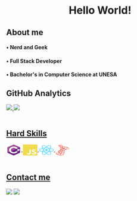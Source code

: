 <h1 align="center">Hello World!</h1>
<h2>About me </h2> 

<h4> • Nerd and Geek</h4>
<h4> • Full Stack Developer</h4>
<h4> • Bachelor's in Computer Science at UNESA</h4>

<h2>GitHub Analytics </h2>
<div>
  <a href="https://github.com/devrnx">
  <img height="160em" src="https://github-readme-stats.vercel.app/api?username=rennanalves2&show_icons=true&theme=dracula&include_all_commits=true&count_private=true"/>
  <img height="160em" src="https://github-readme-stats.vercel.app/api/top-langs/?username=rennanalves2&layout=compact&langs_count=7&theme=dracula"/>
</div>
  
<div style="display: inline_block"><br>
  <h2>Hard Skills</h2>   
  <img align="center"  height="30" width="40" src="https://raw.githubusercontent.com/devicons/devicon/master/icons/csharp/csharp-original.svg">
  <img align="center"  height="30" width="40" src="https://raw.githubusercontent.com/devicons/devicon/master/icons/javascript/javascript-plain.svg">
  <img align="center"  height="30" width="40" src="https://raw.githubusercontent.com/devicons/devicon/master/icons/react/react-original.svg">
  <img align="center"  height="30" width="40" src="https://raw.githubusercontent.com/devicons/devicon/master/icons/microsoftsqlserver/microsoftsqlserver-plain.svg">
</div>
 
<div><br> 
  <h2>Contact me</h2>
  <a href="https://www.instagram.com/rennan_areas/" target="_blank"><img src="https://img.shields.io/badge/-Instagram-CD476A?style=for-the-badge&logo=instagram&logoColor=white" target="_blank"></a>
  <a href="https://www.linkedin.com/in/rennan-alves/" target="_blank"><img src="https://img.shields.io/badge/-LinkedIn-0073B1?style=for-the-badge&logo=linkedin&logoColor=white" target="_blank"></a>
</div>
